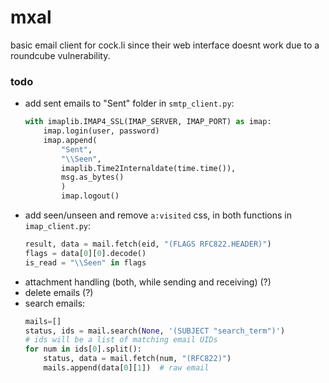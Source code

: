 # mxal
basic email client for cock.li since their web interface doesnt work due to a roundcube vulnerability.

### todo
- add sent emails to "Sent" folder in `smtp_client.py`:
    ```py
    with imaplib.IMAP4_SSL(IMAP_SERVER, IMAP_PORT) as imap:
        imap.login(user, password)
        imap.append(
            "Sent", 
            "\\Seen",
            imaplib.Time2Internaldate(time.time()),
            msg.as_bytes()
            )
            imap.logout()
- add seen/unseen and remove `a:visited` css, in both functions in `imap_client.py`:
    ```py
    result, data = mail.fetch(eid, "(FLAGS RFC822.HEADER)")
    flags = data[0][0].decode()
    is_read = "\\Seen" in flags
    ```
- attachment handling (both, while sending and receiving) (?)
- delete emails (?)
- search emails:
    ```py
    mails=[]
    status, ids = mail.search(None, '(SUBJECT "search_term")')
    # ids will be a list of matching email UIDs
    for num in ids[0].split():
        status, data = mail.fetch(num, "(RFC822)")
        mails.append(data[0][1])  # raw email
    ```
